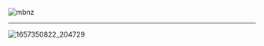 ![mbnz](https://user-images.githubusercontent.com/97774172/178094875-476868c3-13b4-46b5-8ee2-b9dce0a4728a.png)

------
![1657350822_204729](https://user-images.githubusercontent.com/108711922/178095855-d5b48a19-b454-4c84-bb12-8bf667a93182.png)





